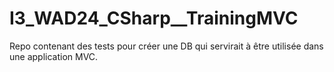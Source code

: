 # I3_WAD24_CSharp__TrainingMVC
Repo contenant des tests pour créer une DB qui servirait à être utilisée dans une application MVC.
